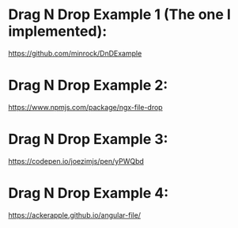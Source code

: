 # Drag N Drop Example 1 (The one I implemented):
https://github.com/minrock/DnDExample


# Drag N Drop Example 2:
https://www.npmjs.com/package/ngx-file-drop


# Drag N Drop Example 3:
https://codepen.io/joezimjs/pen/yPWQbd


# Drag N Drop Example 4:
https://ackerapple.github.io/angular-file/